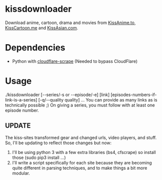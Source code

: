 # kissdownloader
Download anime, cartoon, drama and movies from [KissAnime.to](http://kissanime.to), [KissCartoon.me](http://kisscartoon.me) and [KissAsian.com](http://kissasian.com).

# Dependencies
- Python with [cloudflare-scrape](https://github.com/Anorov/cloudflare-scrape) (Needed to bypass CloudFlare)

# Usage
./kissdownloader [--series/-s or --episode/-e] [link] [episodes-numbers-if-link-is-a-series] [-q/--quality quality] ...
You can provide as many links as is technically possible ;) On giving a series, you must follow with at least one episode number.

## UPDATE
The kiss-sites transformed gear and changed urls, video players, and stuff. So, I'll be updating to reflect those changes but now:

1. I'll be using python 3 with a few extra libraries (bs4, cfscrape) so install those (sudo pip3 install ...)
2. I'll write a script specifically for each site because they are becoming quite different in parsing techniques, and to make things a bit more modular.
